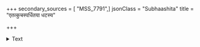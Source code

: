 +++
secondary_sources = [ "MSS_7791",]
jsonClass = "Subhaashita"
title = "एतत्कुचस्पर्धितया धटस्य"

+++

<details><summary>Text</summary>

एतत्कुचस्पर्धितया धटस्य ख्यातस्य शास्त्रेषु निदर्शनत्वम्।  
तस्माच्च शिल्पान् मणिकादिकारी प्रसिद्धनामाजनि कुम्भकारः॥
</details>
